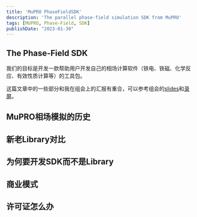 ```yaml
---
title: 'MuPRO PhaseFieldSDK'
description: 'The parallel phase-field simulation SDK from MuPRO'
tags: [MUPRO, Phase-Field, SDK]
publishDate: "2023-01-30"
---
```


## The Phase-Field SDK

我们的目标是开发一款帮助用户开发自己的相场计算软件（铁电、铁磁、化学反应、有效性质计算等）的工具包。

这篇文章中的一些部分和我在组会上的汇报有重合，可以参考组会的[slides](https://mupro-simulation.github.io/MUPRO-PFSDK-Tutorial/1)和[录屏](https://youtu.be/5A9WkpudEuo)。

## MuPRO相场模拟的历史

## 新老Library对比

## 为何要开发SDK而不是Library

## 商业模式

## 许可证怎么办